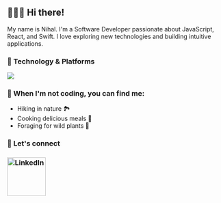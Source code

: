 <div align="left">
  <h2>🙋🏻‍♀️ Hi there!</h2>
  <p>
    My name is Nihal. I'm a Software Developer passionate about JavaScript, React, and Swift.  
    I love exploring new technologies and building intuitive applications.  
  </p>

   <h3>🔧 Technology & Platforms</h3>
  <div>
    <!-- Tech Stack Logos -->
    <img src="https://skillicons.dev/icons?i=react,js,ts,html,css,swift,materialui,sqlite,github,git,vite,vscode" />
  </div>
  
  <h3>🌱 When I'm not coding, you can find me:</h3>
  <ul>
    <li>Hiking in nature 🏞️</li>
    <li>Cooking delicious meals 🍳</li>
    <li>Foraging for wild plants 🌿</li>
  </ul>

  <h3>💌 Let's connect  <h3>
    <a href="https://www.linkedin.com/in/nihalerdal/">
      <img src="https://img.shields.io/badge/LinkedIn-0A66C2?style=flat&logo=linkedin&logoColor=white" alt="LinkedIn"width="90"/>
    </a>
 
  


